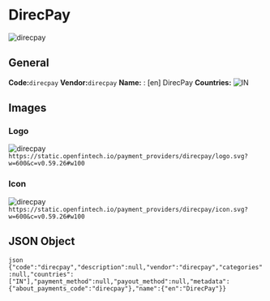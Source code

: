 # DirecPay 
![direcpay](https://static.openfintech.io/payment_providers/direcpay/logo.svg?w=600&c=v0.59.26#w100) 
## General 
**Code:**`direcpay` 
**Vendor:**`direcpay` 
**Name:** 
:	[en] DirecPay 
**Countries:** 
![IN](https://cdnjs.cloudflare.com/ajax/libs/flag-icon-css/3.3.0/flags/4x3/IN.svg#w24) 
 
## Images 
### Logo 
![direcpay](https://static.openfintech.io/payment_providers/direcpay/logo.svg?w=600&c=v0.59.26#w100) 
``` https://static.openfintech.io/payment_providers/direcpay/logo.svg?w=600&c=v0.59.26#w100 ``` 
### Icon 
![direcpay](https://static.openfintech.io/payment_providers/direcpay/icon.svg?w=600&c=v0.59.26#w100) 
``` https://static.openfintech.io/payment_providers/direcpay/icon.svg?w=600&c=v0.59.26#w100 ``` 
## JSON Object 
```json {"code":"direcpay","description":null,"vendor":"direcpay","categories":null,"countries":["IN"],"payment_method":null,"payout_method":null,"metadata":{"about_payments_code":"direcpay"},"name":{"en":"DirecPay"}} ``` 
